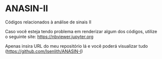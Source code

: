 # ANASIN-II
Códigos relacionados à análise de sinais II

Caso você esteja tendo problema em renderizar algum dos códigos, utilize o seguinte site: https://nbviewer.jupyter.org

Apenas insira URL do meu repositório lá e você poderá visualizar tudo (https://github.com/Isenlith/ANASIN-I)
